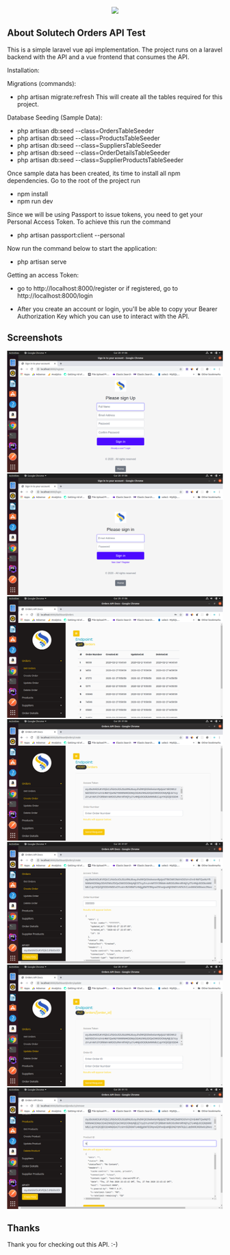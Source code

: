 <p align="center"><img src="https://www.solutech.co.ke/wp-content/uploads/2018/10/Solutech-Limited-Transparent-Logo.png" width="400"></p>


## About Solutech Orders API Test

This is a simple laravel vue api implementation. The project runs on a laravel backend 
with the API and a vue frontend that consumes the API.

Installation:

Migrations (commands):
 - php artisan migrate:refresh
This will create all the tables required for this project.

Database Seeding (Sample Data):
- php artisan db:seed --class=OrdersTableSeeder
- php artisan db:seed --class=ProductsTableSeeder
- php artisan db:seed --class=SuppliersTableSeeder
- php artisan db:seed --class=OrderDetailsTableSeeder
- php artisan db:seed --class=SupplierProductsTableSeeder

Once sample data has been created, its time to install all npm dependencies. Go to the root of the project run 
- npm install
- npm run dev 

Since we will be using Passport to issue tokens, you need to get your Personal Access Token.
To achieve this run the command
- php artisan passport:client --personal

Now run the command below to start the application:
- php artisan serve

Getting an access Token:
- go to http://localhost:8000/register
or if registered, go to http://localhost:8000/login

- After you create an account or login, you'll be able to copy your Bearer Authorization Key which you can use to interact with the API.

## Screenshots

![Alt text](/public/img/screenshots/2.png?raw=true "Register")
![Alt text](/public/img/screenshots/3.png?raw=true "Login")
![Alt text](/public/img/screenshots/4.png?raw=true "Get Orders")
![Alt text](/public/img/screenshots/5.png?raw=true "Create Order")
![Alt text](/public/img/screenshots/7.png?raw=true "Create Order Response")
![Alt text](/public/img/screenshots/8.png?raw=true "Update Order")
![Alt text](/public/img/screenshots/16.png?raw=true "Remove Product Response")

## Thanks

Thank you for checking out this API. :-)
